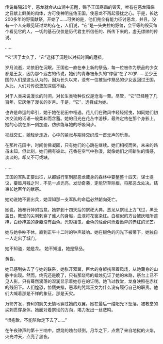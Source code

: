 传说每隔20年，恶龙就会从山涧中苏醒，赐予王国寒霜的毁灭，唯有在恶龙降临之日献上鲜美的肉体，方可使神明庇佑王国，使恶龙不再起侵扰之心。于是，长达200多年的野蛮献祭，开始了......可笑的是，他们完全有能力征讨恶龙，并且，没有一个人亲眼见证过龙的存在，人们说，“它”是一头失控的野兽，会平等的毁灭每个看见它的人，一切的基石仅仅是历代君主所信任的、所传下来的，虚无缥缈的传说。

......

“它”活了太久了，“它”选择了沉睡以对抗时间的磨损。

岁月流逝，龙依旧在沉眠，王国也一直在奉上新的祭品，每一位被作为祭品的少女都是王女，因为那个远古的传说，她们的青春被永久的“停留”在了20岁......至少王国的人们是这么认为的。因为长久以来，没有一位被当作祭品的少女返回过王国，从此，人们对传说更加深信不疑。

对于人类来说漫长的时间，对长生类物种仅仅是沧海一粟。尽管，“它”已经睡了几百年，它厌倦了漫长的岁月。于是，“它”，选择成为她。

也许是命运的牵引，她于她在花田中相遇。花儿们在微风中轻轻摇曳，如同她们初次交流的话语一般柔和而含蓄。她的目光在花丛中游移，最终定格在那个身影上。她的心跳在那一刻加速，仿佛能与她的呼吸同步。

视线交汇，她轻步走近，心中的紧张与期待交织成一首无声的乐章。

在那片花田中，时间仿佛凝固，只有她们的心跳在继续。她们相视而笑，未来的路虽未知，但此刻，她们拥有彼此。花香在空气中弥漫，就像她们之间新生的情感，淡淡的，却又不可或缺。

......

王国的军队正要出征，从都城行军到那恶龙藏身的森林中要整整十四天。谋士提议，要趁月残之时，不见一点光亮，发动奇袭，定能斩草除根，将那恶龙处决。结束长达百年的献祭。

她劝说她不要出兵，她深知那一支军队的命运必然朝向死亡。

她说，她奉行神的旨意。她梦到十四天后的祭祀大典，恶龙从祭坛上方飞过，黑云盖日。教堂的尖刺刺穿了谁人的身躯，血液将花窗染红。白棺似的方台被灰暗所遮掩，白纱掩盖的身躯没有血色。光影摇曳，金色的烛台闪烁着诡异的赤红的光芒。

她与她争吵不休，直到正午十二时的钟声敲响。她在银色的闪光下被带下，她独自一人走出了城门。

她不知道，她是龙。
她不知道，她是祭品。

黄昏。

她已感到失去了与她的联系，她张开双翼，巨大的身躯携带着风场，从她藏身的山脉中出现。然而，终究还是晚了，只有那烧尽的蜡烛见证了她的末路，祭台上已不见人影，只有蓦然滴落的湿润显示着她存在的证明。她飞过教堂，龙身映照在赤红的残阳下。人们惶恐，惊慌失措，恶毒的咒骂王女为什么没有履行自己的职责。他们大喊着那是不祥的象征，那是天灾。

万箭齐发，锋利的箭矢无情地穿过她的双翼。她在最后一缕阳光下坠落，被教堂的尖刺贯穿身体。她面对着祭坛的方向，竭力发出一丝悲鸣。

“很抱歉，不能陪你走下去了......”

在午夜钟声的第十三响中，燃烧的烛台倾倒，月华之下，点燃了来自地狱的火焰，火光冲天，点亮了黑夜。